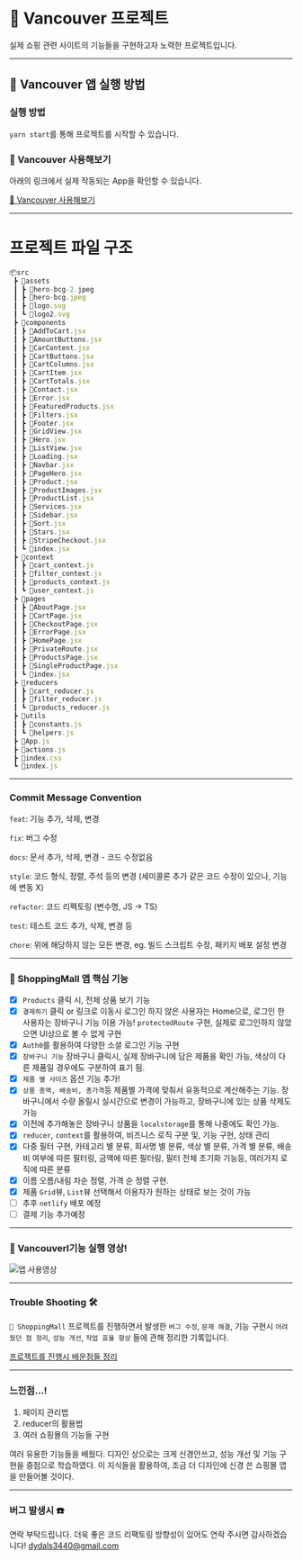 # 🛒 Vancouver 프로젝트

실제 쇼핑 관련 사이트의 기능들을 구현하고자 노력한 프로젝트입니다.

---

## 🛒 Vancouver 앱 실행 방법

### 실행 방법

`yarn start`를 통해 프로젝트를 시작할 수 있습니다.

### 🛒 Vancouver 사용해보기

아래의 링크에서 실제 작동되는 App을 확인할 수 있습니다.

<!-- 추후 배포 링크 추가 예정입니다. -->

[🛒 Vancouver 사용해보기](https://effulgent-youtiao-b6a85c.netlify.app/)

---

# 프로젝트 파일 구조

```js
📦src
 ┣ 📂assets
 ┃ ┣ 📜hero-bcg-2.jpeg
 ┃ ┣ 📜hero-bcg.jpeg
 ┃ ┣ 📜logo.svg
 ┃ ┗ 📜logo2.svg
 ┣ 📂components
 ┃ ┣ 📜AddToCart.jsx
 ┃ ┣ 📜AmountButtons.jsx
 ┃ ┣ 📜CarContent.jsx
 ┃ ┣ 📜CartButtons.jsx
 ┃ ┣ 📜CartColumns.jsx
 ┃ ┣ 📜CartItem.jsx
 ┃ ┣ 📜CartTotals.jsx
 ┃ ┣ 📜Contact.jsx
 ┃ ┣ 📜Error.jsx
 ┃ ┣ 📜FeaturedProducts.jsx
 ┃ ┣ 📜Filters.jsx
 ┃ ┣ 📜Footer.jsx
 ┃ ┣ 📜GridView.jsx
 ┃ ┣ 📜Hero.jsx
 ┃ ┣ 📜ListView.jsx
 ┃ ┣ 📜Loading.jsx
 ┃ ┣ 📜Navbar.jsx
 ┃ ┣ 📜PageHero.jsx
 ┃ ┣ 📜Product.jsx
 ┃ ┣ 📜ProductImages.jsx
 ┃ ┣ 📜ProductList.jsx
 ┃ ┣ 📜Services.jsx
 ┃ ┣ 📜Sidebar.jsx
 ┃ ┣ 📜Sort.jsx
 ┃ ┣ 📜Stars.jsx
 ┃ ┣ 📜StripeCheckout.jsx
 ┃ ┗ 📜index.jsx
 ┣ 📂context
 ┃ ┣ 📜cart_context.js
 ┃ ┣ 📜filter_context.js
 ┃ ┣ 📜products_context.js
 ┃ ┗ 📜user_context.js
 ┣ 📂pages
 ┃ ┣ 📜AboutPage.jsx
 ┃ ┣ 📜CartPage.jsx
 ┃ ┣ 📜CheckoutPage.jsx
 ┃ ┣ 📜ErrorPage.jsx
 ┃ ┣ 📜HomePage.jsx
 ┃ ┣ 📜PrivateRoute.jsx
 ┃ ┣ 📜ProductsPage.jsx
 ┃ ┣ 📜SingleProductPage.jsx
 ┃ ┗ 📜index.jsx
 ┣ 📂reducers
 ┃ ┣ 📜cart_reducer.js
 ┃ ┣ 📜filter_reducer.js
 ┃ ┗ 📜products_reducer.js
 ┣ 📂utils
 ┃ ┣ 📜constants.js
 ┃ ┗ 📜helpers.js
 ┣ 📜App.js
 ┣ 📜actions.js
 ┣ 📜index.css
 ┗ 📜index.js
```

---

### Commit Message Convention

`feat`: 기능 추가, 삭제, 변경

`fix`: 버그 수정

`docs`: 문서 추가, 삭제, 변경 - 코드 수정없음

`style`: 코드 형식, 정렬, 주석 등의 변경
(세미콜론 추가 같은 코드 수정이 있으나, 기능에 변동 X)

`refactor`: 코드 리펙토링 (변수명, JS -> TS)

`test`: 테스트 코드 추가, 삭제, 변경 등

`chore`: 위에 해당하지 않는 모든 변경, eg. 빌드 스크립트 수정, 패키지 배포 설정 변경

---

### 🛒 ShoppingMall 앱 핵심 기능

- [x] `Products` 클릭 시, 전체 상품 보기 기능
- [x] `결제하기` 클릭 or 링크로 이동시 로그인 하지 않은 사용자는 Home으로, 로그인 한 사용자는 장바구니 기능 이용 가능! `protectedRoute` 구현, 실제로 로그인하지 않았으면 UI상으로 볼 수 없게 구현
- [x] `Auth0`를 활용하여 다양한 소셜 로그인 기능 구현
- [x] `장바구니 기능` 장바구니 클릭시, 실제 장바구니에 담은 제품을 확인 가능, 색상이 다른 제품일 경우에도 구분하여 표기 됨.
- [x] `제품 별 사이즈` 옵션 기능 추가!
- [x] `상품 총액, 배송비, 총가격`등 제품별 가격에 맞춰서 유동적으로 계산해주는 기능. 장바구니에서 수량 올릴시 실시간으로 변경이 가능하고, 장바구니에 있는 상품 삭제도 가능
- [x] 이전에 추가해놓은 장바구니 상품을 `localstorage`를 통해 나중에도 확인 가능.
- [x] `reducer`, `context`를 활용하여, 비즈니스 로직 구분 및, 기능 구현, 상태 관리
- [x] 다중 필터 구현, 카테고리 별 분류, 회사명 별 분류, 색상 별 분류, 가격 별 분류, 배송비 여부에 따른 필터링, 금액에 따른 필터링, 필터 전체 초기화 기능등, 여러가지 로직에 따른 분류
- [x] 이름 오름/내림 차순 정렬, 가격 순 정렬 구현.
- [x] 제품 `Grid`뷰, `List`뷰 선택해서 이용자가 원하는 상태로 보는 것이 가능
- [ ] 추후 `netlify` 배포 예정
- [ ] 결제 기능 추가예정

---

### 🛒 Vancouverl기능 실행 영상!

![앱 사용영상](./src/images/playShoppingMall.gif)

---

### Trouble Shooting 🛠️

`🛒 ShoppingMall` 프로젝트를 진행하면서 발생한 `버그 수정`, `문제 해결`, 기능 구현시 `어려웠던 점 정리`, `성능 개선`, `작업 효율 향상` 들에 관해 정리한 기록입니다.

[프로젝트를 진행시 배운점들 정리](https://www.notion.so/ShoppingMall-7f5937aef13c4c1abf9985edda88554a?pvs=4)

---

### 느낀점...!

1. 페이지 관리법
2. reducer의 활용법
3. 여러 쇼핑몰의 기능들 구현

여러 유용한 기능들을 배웠다. 디자인 상으로는 크게 신경안쓰고, 성능 개선 및 기능 구현을 중점으로 학습하였다. 이 지식들을 활용하여, 조금 더 디자인에 신경 쓴 쇼핑몰 앱을 만들어볼 것이다.

---

### 버그 발생시 ☎️

연락 부탁드립니다. 더욱 좋은 코드 리팩토링 방향성이 있어도 연락 주시면 감사하겠습니다!
<dydals3440@gmail.com>
